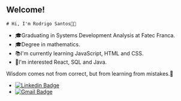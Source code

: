 ##  Welcome!

    # Hi, I'm Rodrigo Santos👨‍💻

-   🎓Graduating in Systems Development Analysis at Fatec Franca.
-   🎓Degree in mathematics.
-   📚I'm currently learning JavaScript, HTML and CSS.
-   🎯I'm interested React, SQL and Java.

Wisdom comes not from correct, but from learning from mistakes.🚀

+ [![Linkedin Badge](https://img.shields.io/badge/-Rodrigo%20Santos-0000FF?style=flat-square&logo=Linkedin&logoColor=white&link=https://www.linkedin.com/in/rodrigo-santos-961b9217a/)](https://www.linkedin.com/in/rodrigo-santos-961b9217a/) 
+ [![Gmail Badge](https://img.shields.io/badge/-rodrigosantosmath@gmail.com-0000FF?style=flat-square&logo=Gmail&logoColor=white&link=mailto:rodrigosantosmath@gmail.com)](mailto:rodrigosantosmath@gmail.com)
